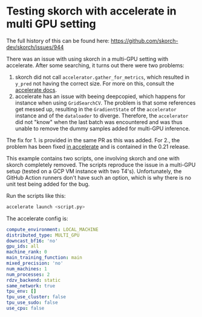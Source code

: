 # Testing skorch with accelerate in multi GPU setting

The full history of this can be found here: https://github.com/skorch-dev/skorch/issues/944

There was an issue with using skorch in a multi-GPU setting with accelerate. After some searching, it turns out there were two problems:

1. skorch did not call `accelerator.gather_for_metrics`, which resulted in `y_pred` not having the correct size. For more on this, consult the [accelerate docs](https://huggingface.co/docs/accelerate/quicktour#distributed-evaluation).
2. accelerate has an issue with beeing deepcopied, which happens for instance when using `GridSearchCV`. The problem is that some references get messed up, resulting in the `GradientState` of the `accelerator` instance and of the `dataloader` to diverge. Therefore, the `accelerator` did not "know" when the last batch was encountered and was thus unable to remove the dummy samples added for multi-GPU inference.

The fix for 1. is provided in the same PR as this was added. For 2., the problem has been fixed [in accelerate](https://github.com/huggingface/accelerate/pull/1694) and is contained in the 0.21 release.

This example contains two scripts, one involving skorch and one with skorch completely removed. The scripts reproduce the issue in a multi-GPU setup (tested on a GCP VM instance with two T4's). Unfortunately, the GitHub Action runners don't have such an option, which is why there is no unit test being added for the bug.

Run the scripts like this:

```sh
accelerate launch <script.py>
```

The accelerate config is:

```yaml
compute_environment: LOCAL_MACHINE
distributed_type: MULTI_GPU
downcast_bf16: 'no'
gpu_ids: all
machine_rank: 0
main_training_function: main
mixed_precision: 'no'
num_machines: 1
num_processes: 2
rdzv_backend: static
same_network: true
tpu_env: []
tpu_use_cluster: false
tpu_use_sudo: false
use_cpu: false
```
